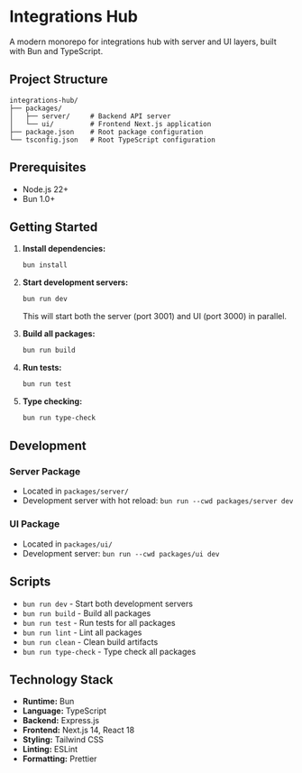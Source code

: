 # Integrations Hub

A modern monorepo for integrations hub with server and UI layers, built with Bun and TypeScript.

## Project Structure

```
integrations-hub/
├── packages/
│   ├── server/     # Backend API server
│   └── ui/         # Frontend Next.js application
├── package.json    # Root package configuration
└── tsconfig.json   # Root TypeScript configuration
```

## Prerequisites

- Node.js 22+
- Bun 1.0+

## Getting Started

1. **Install dependencies:**
   ```bash
   bun install
   ```

2. **Start development servers:**
   ```bash
   bun run dev
   ```
   This will start both the server (port 3001) and UI (port 3000) in parallel.

3. **Build all packages:**
   ```bash
   bun run build
   ```

4. **Run tests:**
   ```bash
   bun run test
   ```

5. **Type checking:**
   ```bash
   bun run type-check
   ```

## Development

### Server Package
- Located in `packages/server/`
- Development server with hot reload: `bun run --cwd packages/server dev`

### UI Package
- Located in `packages/ui/`
- Development server: `bun run --cwd packages/ui dev`

## Scripts

- `bun run dev` - Start both development servers
- `bun run build` - Build all packages
- `bun run test` - Run tests for all packages
- `bun run lint` - Lint all packages
- `bun run clean` - Clean build artifacts
- `bun run type-check` - Type check all packages

## Technology Stack

- **Runtime:** Bun
- **Language:** TypeScript
- **Backend:** Express.js
- **Frontend:** Next.js 14, React 18
- **Styling:** Tailwind CSS
- **Linting:** ESLint
- **Formatting:** Prettier 